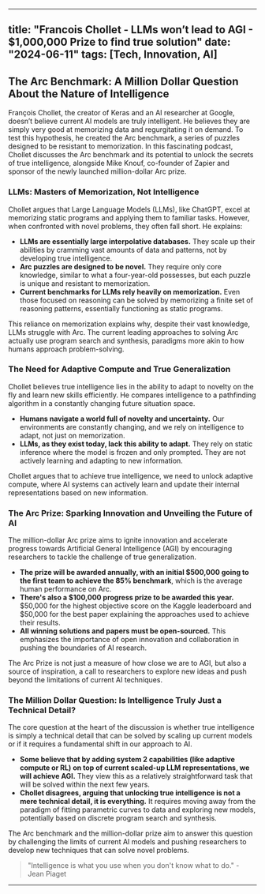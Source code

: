 
---
title: "Francois Chollet - LLMs won’t lead to AGI - $1,000,000 Prize to find true solution"
date: "2024-06-11"
tags: [Tech, Innovation, AI]
---

##  The Arc Benchmark: A Million Dollar Question About the Nature of Intelligence

François Chollet, the creator of Keras and an AI researcher at Google, doesn’t believe current AI models are truly intelligent. He believes they are simply very good at memorizing data and regurgitating it on demand. To test this hypothesis, he created the Arc benchmark, a series of puzzles designed to be resistant to memorization. In this fascinating podcast, Chollet discusses the Arc benchmark and its potential to unlock the secrets of true intelligence, alongside Mike Knouf, co-founder of Zapier and sponsor of the newly launched million-dollar Arc prize. 

### LLMs: Masters of Memorization, Not Intelligence

Chollet argues that Large Language Models (LLMs), like ChatGPT, excel at memorizing static programs and applying them to familiar tasks.  However, when confronted with novel problems, they often fall short. He explains:

* **LLMs are essentially large interpolative databases.** They scale up their abilities by cramming vast amounts of data and patterns, not by developing true intelligence.
* **Arc puzzles are designed to be novel.** They require only core knowledge, similar to what a four-year-old possesses, but each puzzle is unique and resistant to memorization. 
* **Current benchmarks for LLMs rely heavily on memorization.**  Even those focused on reasoning can be solved by memorizing a finite set of reasoning patterns, essentially functioning as static programs.

This reliance on memorization explains why, despite their vast knowledge, LLMs struggle with Arc. The current leading approaches to solving Arc actually use program search and synthesis, paradigms more akin to how humans approach problem-solving. 

### The Need for Adaptive Compute and True Generalization

Chollet believes true intelligence lies in the ability to adapt to novelty on the fly and learn new skills efficiently. He compares intelligence to a pathfinding algorithm in a constantly changing future situation space. 

* **Humans navigate a world full of novelty and uncertainty.** Our environments are constantly changing, and we rely on intelligence to adapt, not just on memorization. 
* **LLMs, as they exist today, lack this ability to adapt.** They rely on static inference where the model is frozen and only prompted. They are not actively learning and adapting to new information.

Chollet argues that to achieve true intelligence, we need to unlock adaptive compute, where AI systems can actively learn and update their internal representations based on new information. 

### The Arc Prize: Sparking Innovation and Unveiling the Future of AI

The million-dollar Arc prize aims to ignite innovation and accelerate progress towards Artificial General Intelligence (AGI) by encouraging researchers to tackle the challenge of true generalization. 

* **The prize will be awarded annually, with an initial $500,000 going to the first team to achieve the 85% benchmark**, which is the average human performance on Arc.  
* **There's also a $100,000 progress prize to be awarded this year.** $50,000 for the highest objective score on the Kaggle leaderboard and $50,000 for the best paper explaining the approaches used to achieve their results.
* **All winning solutions and papers must be open-sourced.** This emphasizes the importance of open innovation and collaboration in pushing the boundaries of AI research.

The Arc Prize is not just a measure of how close we are to AGI, but also a source of inspiration, a call to researchers to explore new ideas and push beyond the limitations of current AI techniques.

### The Million Dollar Question: Is Intelligence Truly Just a Technical Detail?

The core question at the heart of the discussion is whether true intelligence is simply a technical detail that can be solved by scaling up current models or if it requires a fundamental shift in our approach to AI. 

* **Some believe that by adding system 2 capabilities (like adaptive compute or RL) on top of current scaled-up LLM representations, we will achieve AGI.**  They view this as a relatively straightforward task that will be solved within the next few years. 
* **Chollet disagrees, arguing that unlocking true intelligence is not a mere technical detail, it is everything.**  It requires moving away from the paradigm of fitting parametric curves to data and exploring new models, potentially based on discrete program search and synthesis.

The Arc benchmark and the million-dollar prize aim to answer this question by challenging the limits of current AI models and pushing researchers to develop new techniques that can solve novel problems.  

>"Intelligence is what you use when you don't know what to do." - Jean Piaget

---
        